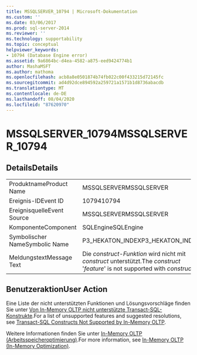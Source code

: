 ```yaml
---
title: MSSQLSERVER_10794 | Microsoft-Dokumentation
ms.custom: ''
ms.date: 03/06/2017
ms.prod: sql-server-2014
ms.reviewer: ''
ms.technology: supportability
ms.topic: conceptual
helpviewer_keywords:
- 10794 (Database Engine error)
ms.assetid: 9a6864bc-d4ea-4582-a875-eed9424774b1
author: MashaMSFT
ms.author: mathoma
ms.openlocfilehash: acb8a8e0501874b74fb022c00f433215d72145fc
ms.sourcegitcommit: ad4d92dce894592a259721a1571b1d8736abacdb
ms.translationtype: MT
ms.contentlocale: de-DE
ms.lasthandoff: 08/04/2020
ms.locfileid: "87620970"
---
```

# <a name="mssqlserver_10794"></a><span data-ttu-id="97e05-102">MSSQLSERVER_10794</span><span class="sxs-lookup"><span data-stu-id="97e05-102">MSSQLSERVER_10794</span></span>
    
## <a name="details"></a><span data-ttu-id="97e05-103">Details</span><span class="sxs-lookup"><span data-stu-id="97e05-103">Details</span></span>  
  
|||  
|-|-|  
|<span data-ttu-id="97e05-104">Produktname</span><span class="sxs-lookup"><span data-stu-id="97e05-104">Product Name</span></span>|<span data-ttu-id="97e05-105">MSSQLSERVER</span><span class="sxs-lookup"><span data-stu-id="97e05-105">MSSQLSERVER</span></span>|  
|<span data-ttu-id="97e05-106">Ereignis-ID</span><span class="sxs-lookup"><span data-stu-id="97e05-106">Event ID</span></span>|<span data-ttu-id="97e05-107">10794</span><span class="sxs-lookup"><span data-stu-id="97e05-107">10794</span></span>|  
|<span data-ttu-id="97e05-108">Ereignisquelle</span><span class="sxs-lookup"><span data-stu-id="97e05-108">Event Source</span></span>|<span data-ttu-id="97e05-109">MSSQLSERVER</span><span class="sxs-lookup"><span data-stu-id="97e05-109">MSSQLSERVER</span></span>|  
|<span data-ttu-id="97e05-110">Komponente</span><span class="sxs-lookup"><span data-stu-id="97e05-110">Component</span></span>|<span data-ttu-id="97e05-111">SQLEngine</span><span class="sxs-lookup"><span data-stu-id="97e05-111">SQLEngine</span></span>|  
|<span data-ttu-id="97e05-112">Symbolischer Name</span><span class="sxs-lookup"><span data-stu-id="97e05-112">Symbolic Name</span></span>|<span data-ttu-id="97e05-113">P3_HEKATON_INDEX</span><span class="sxs-lookup"><span data-stu-id="97e05-113">P3_HEKATON_INDEX</span></span>|  
|<span data-ttu-id="97e05-114">Meldungstext</span><span class="sxs-lookup"><span data-stu-id="97e05-114">Message Text</span></span>|<span data-ttu-id="97e05-115">Die *construct*-*Funktion* wird nicht mit *construct* unterstützt.</span><span class="sxs-lookup"><span data-stu-id="97e05-115">The *construct* '*feature*' is not supported with *construct*.</span></span>|  
  
## <a name="user-action"></a><span data-ttu-id="97e05-116">Benutzeraktion</span><span class="sxs-lookup"><span data-stu-id="97e05-116">User Action</span></span>  
 <span data-ttu-id="97e05-117">Eine Liste der nicht unterstützten Funktionen und Lösungsvorschläge finden Sie unter [Von In-Memory OLTP nicht unterstützte Transact-SQL-Konstrukte](../in-memory-oltp/transact-sql-constructs-not-supported-by-in-memory-oltp.md).</span><span class="sxs-lookup"><span data-stu-id="97e05-117">For a list of unsupported features and suggested resolutions, see [Transact-SQL Constructs Not Supported by In-Memory OLTP](../in-memory-oltp/transact-sql-constructs-not-supported-by-in-memory-oltp.md).</span></span>  
  
 <span data-ttu-id="97e05-118">Weitere Informationen finden Sie unter [In-Memory OLTP &#40;Arbeitsspeicheroptimierung&#41;](../in-memory-oltp/in-memory-oltp-in-memory-optimization.md).</span><span class="sxs-lookup"><span data-stu-id="97e05-118">For more information, see [In-Memory OLTP &#40;In-Memory Optimization&#41;](../in-memory-oltp/in-memory-oltp-in-memory-optimization.md).</span></span>  
  
  
